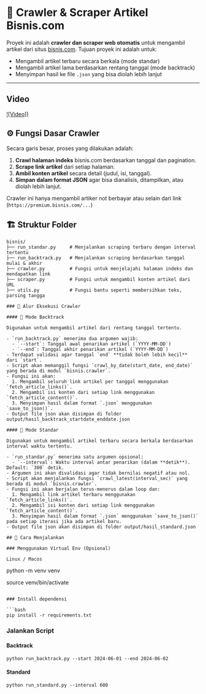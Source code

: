 # 📰 Crawler & Scraper Artikel Bisnis.com

Proyek ini adalah **crawler dan scraper web otomatis** untuk mengambil artikel dari situs [bisnis.com](https://www.bisnis.com). Tujuan proyek ini adalah untuk:

- Mengambil artikel terbaru secara berkala (mode standar)
- Mengambil artikel lama berdasarkan rentang tanggal (mode backtrack)
- Menyimpan hasil ke file `.json` yang bisa diolah lebih lanjut

---

## Video

[![Video])](https://www.youtube.com/watch?v=BGt0YU2aaCw)

## ⚙️ Fungsi Dasar Crawler

Secara garis besar, proses yang dilakukan adalah:

1. **Crawl halaman indeks** bisnis.com berdasarkan tanggal dan pagination.
2. **Scrape link artikel** dari setiap halaman.
3. **Ambil konten artikel** secara detail (judul, isi, tanggal).
4. **Simpan dalam format JSON** agar bisa dianalisis, ditampilkan, atau diolah lebih lanjut.

Crawler ini hanya mengambil artiker not berbayar atau selain dari link (`https://premium.bisnis.com/...`)

## 🏗️ Struktur Folder

```text
bisnis/
├── run_standar.py     # Menjalankan scraping terbaru dengan interval tertentu
├── run_backtrack.py   # Menjalankan scraping berdasarkan tanggal mulai & akhir
├── crawler.py         # Fungsi untuk menjelajahi halaman indeks dan mendapatkan link
├── scraper.py         # Fungsi untuk mengambil konten artikel dari URL
├── utils.py           # Fungsi bantu seperti membersihkan teks, parsing tangga

### 🔄 Alur Eksekusi Crawler

#### 📆 Mode Backtrack

Digunakan untuk mengambil artikel dari rentang tanggal tertentu.

- `run_backtrack.py` menerima dua argumen wajib:
  - `--start`: Tanggal awal penarikan artikel (`YYYY-MM-DD`)
  - `--end`: Tanggal akhir penarikan artikel (`YYYY-MM-DD`)
- Terdapat validasi agar tanggal `end` **tidak boleh lebih kecil** dari `start`.
- Script akan memanggil fungsi `crawl_by_date(start_date, end_date)` yang berada di modul `bisnis.crawler`.
- Fungsi ini akan:
  1. Mengambil seluruh link artikel per tanggal menggunakan `fetch_article_links()`.
  2. Mengambil isi konten dari setiap link menggunakan `fetch_article_content()`.
  3. Menyimpan hasil dalam format `.json` menggunakan `save_to_json()`.
- Output file json akan disimpan di folder output/hasil_backtrack_startdate_enddate.json

#### 🔁 Mode Standar

Digunakan untuk mengambil artikel terbaru secara berkala berdasarkan interval waktu tertentu.

- `run_standar.py` menerima satu argumen opsional:
  - `--interval`: Waktu interval antar penarikan (dalam **detik**). Default: `300` detik.
- Argumen ini akan divalidasi agar tidak bernilai negatif atau nol.
- Script akan menjalankan fungsi `crawl_latest(interval_sec)` yang berada di modul `bisnis.crawler`.
- Fungsi ini akan berjalan terus-menerus dalam loop dan:
  1. Mengambil link artikel terbaru menggunakan `fetch_article_links()`.
  2. Mengambil isi konten dari setiap link menggunakan `fetch_article_content()`.
  3. Menyimpan hasil dalam format `.json` menggunakan `save_to_json()` pada setiap iterasi jika ada artikel baru.
- Output file json akan disimpan di folder output/hasil_standard.json

## 🚀 Cara Menjalankan

### Menggunakan Virtual Env (Opsional)

Linux / Macos

```

python -m venv venv

source venv/bin/activate

````

### Install dependensi

```bash
pip install -r requirements.txt
````

### Jalankan Script

#### Backtrack

```
python run_backtrack.py --start 2024-06-01 --end 2024-06-02
```

#### Standard

```
python run_standard.py --interval 600
```
